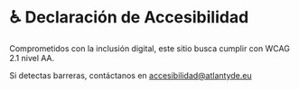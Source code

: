 # ♿ Declaración de Accesibilidad

Comprometidos con la inclusión digital, este sitio busca cumplir con WCAG 2.1 nivel AA.

Si detectas barreras, contáctanos en accesibilidad@atlantyde.eu
